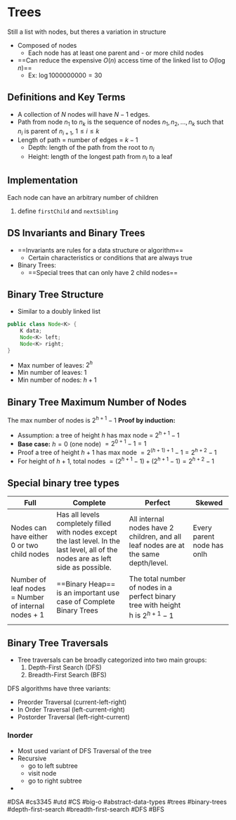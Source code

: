 # Trees
Still a list with nodes, but theres a variation in structure
- Composed of nodes
	- Each node has at least one parent and - or more child nodes
- ==Can reduce the expensive $O(n)$ access time of the linked list to $O(\log n)$==
	- Ex: $\log 1000000000 = 30$ 
## Definitions and Key Terms
- A collection of $N$ nodes will have $N-1$ edges.
- Path from node $n_1$ to $n_k$ is the sequence of nodes $n_1, n_2, \ldots , n_k$ such that $n_i$ is parent of $n_{i + 1}$, $1 \leq i \leq k$
- Length of path = number of edges = $k-1$
	- Depth: length of the path from the root to $n_i$
	- Height: length of the longest path from $n_i$ to a leaf
## Implementation
Each node can have an arbitrary number of children
1. define `firstChild` and `nextSibling`
## DS Invariants and Binary Trees
- ==Invariants are rules for a data structure or algorithm==
	- Certain characteristics or conditions that are always true
- Binary Trees:
	- ==Special trees that can only have 2 child nodes==
## Binary Tree Structure
- Similar to a doubly linked list
```java
public class Node<K> {
	K data;
	Node<K> left;
	Node<K> right;
}
```
- Max number of leaves: $2^h$
- Min number of leaves: $1$
- Min number of nodes: $h + 1$
## Binary Tree Maximum Number of Nodes
The max number of nodes is $2^{h+1} - 1$
**Proof by induction:**
- Assumption: a tree of height $h$ has max node = $2^{h+1}-1$
- **Base case:** $h=0$ (one node) $= 2^{0+1} - 1 = 1$
- Proof a tree of height $h + 1$ has max node $= 2^{(h+1)+1}-1 = 2^{h+2} - 1$
- For height of $h+1$, total nodes $=(2^{h+1} - 1) + (2^{h+1} - 1) = 2^{h+2} - 1$
## Special binary tree types
| Full                                                | Complete                                                                                                                             | Perfect                                                                             | Skewed                     |
| --------------------------------------------------- | ------------------------------------------------------------------------------------------------------------------------------------ | ----------------------------------------------------------------------------------- | -------------------------- |
| Nodes can have either 0 or two child nodes          | Has all levels completely filled with nodes except the last level. In the last level, all of the nodes are as left side as possible. | All internal nodes have 2 children, and all leaf nodes are at the same depth/level. | Every parent node has onlh |
| Number of leaf nodes = Number of internal nodes + 1 | ==Binary Heap== is an important use case of Complete Binary Trees                                                                    | The total number of nodes in a perfect binary tree with height h is $2^{h+1} - 1$   |                            |
|                                                     |                                                                                                                                      |                                                                                     |                            |
## Binary Tree Traversals
- Tree traversals can be broadly categorized into two main groups:
  1. Depth-First Search (DFS)
  2. Breadth-First Search (BFS)

DFS algorithms have three variants:
- Preorder Traversal (current-left-right)
- In Order Traversal (left-current-right)
- Postorder Traversal (left-right-current)
### Inorder
- Most used variant of DFS Traversal of the tree
- Recursive
	- go to left subtree
	- visit node
	- go to right subtree
- 


#DSA #cs3345 #utd #CS #big-o #abstract-data-types #trees #binary-trees #depth-first-search #breadth-first-search #DFS #BFS